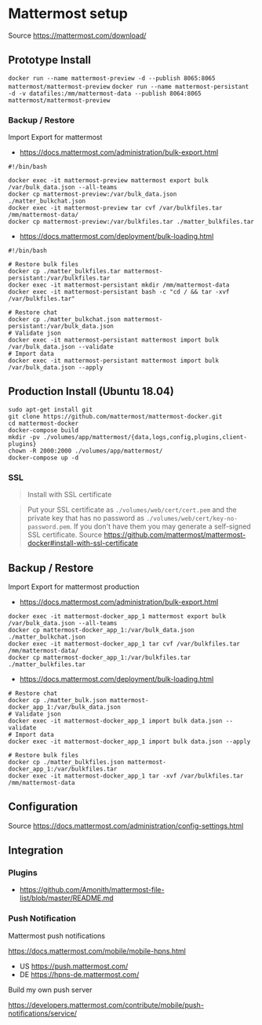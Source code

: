 # Mattermost setup

Source https://mattermost.com/download/

## Prototype Install

`docker run --name mattermost-preview -d --publish 8065:8065 mattermost/mattermost-preview`
`docker run --name mattermost-persistant -d -v datafiles:/mm/mattermost-data --publish 8064:8065 mattermost/mattermost-preview`

### Backup / Restore

Import Export for mattermost

* https://docs.mattermost.com/administration/bulk-export.html

```
#!/bin/bash

docker exec -it mattermost-preview mattermost export bulk /var/bulk_data.json --all-teams
docker cp mattermost-preview:/var/bulk_data.json ./matter_bulkchat.json
docker exec -it mattermost-preview tar cvf /var/bulkfiles.tar /mm/mattermost-data/
docker cp mattermost-preview:/var/bulkfiles.tar ./matter_bulkfiles.tar
```

* https://docs.mattermost.com/deployment/bulk-loading.html

```
#!/bin/bash

# Restore bulk files
docker cp ./matter_bulkfiles.tar mattermost-persistant:/var/bulkfiles.tar
docker exec -it mattermost-persistant mkdir /mm/mattermost-data
docker exec -it mattermost-persistant bash -c "cd / && tar -xvf /var/bulkfiles.tar"

# Restore chat
docker cp ./matter_bulkchat.json mattermost-persistant:/var/bulk_data.json
# Validate json
docker exec -it mattermost-persistant mattermost import bulk /var/bulk_data.json --validate
# Import data
docker exec -it mattermost-persistant mattermost import bulk /var/bulk_data.json --apply

```

## Production Install (Ubuntu 18.04)

```
sudo apt-get install git
git clone https://github.com/mattermost/mattermost-docker.git
cd mattermost-docker
docker-compose build
mkdir -pv ./volumes/app/mattermost/{data,logs,config,plugins,client-plugins}
chown -R 2000:2000 ./volumes/app/mattermost/
docker-compose up -d
```

### SSL

> Install with SSL certificate

> Put your SSL certificate as `./volumes/web/cert/cert.pem` and the private key that has no password as `./volumes/web/cert/key-no-password.pem`. If you don't have them you may generate a self-signed SSL certificate.
> Source https://github.com/mattermost/mattermost-docker#install-with-ssl-certificate

## Backup / Restore

Import Export for mattermost production

* https://docs.mattermost.com/administration/bulk-export.html

```
docker exec -it mattermost-docker_app_1 mattermost export bulk /var/bulk_data.json --all-teams
docker cp mattermost-docker_app_1:/var/bulk_data.json ./matter_bulkchat.json
docker exec -it mattermost-docker_app_1 tar cvf /var/bulkfiles.tar /mm/mattermost-data/
docker cp mattermost-docker_app_1:/var/bulkfiles.tar ./matter_bulkfiles.tar
```

* https://docs.mattermost.com/deployment/bulk-loading.html

```
# Restore chat
docker cp ./matter_bulk.json mattermost-docker_app_1:/var/bulk_data.json
# Validate json
docker exec -it mattermost-docker_app_1 import bulk data.json --validate
# Import data
docker exec -it mattermost-docker_app_1 import bulk data.json --apply

# Restore bulk files
docker cp ./matter_bulkfiles.json mattermost-docker_app_1:/var/bulkfiles.tar
docker exec -it mattermost-docker_app_1 tar -xvf /var/bulkfiles.tar /mm/mattermost-data
```

## Configuration

Source https://docs.mattermost.com/administration/config-settings.html

## Integration

### Plugins

* https://github.com/Amonith/mattermost-file-list/blob/master/README.md

### Push Notification

Mattermost push notifications

https://docs.mattermost.com/mobile/mobile-hpns.html

* US https://push.mattermost.com/
* DE https://hpns-de.mattermost.com/

Build my own push server

https://developers.mattermost.com/contribute/mobile/push-notifications/service/
